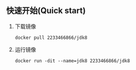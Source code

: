 ## 快速开始(Quick start)
1. 下载镜像
   ```
   docker pull 2233466866/jdk8
   ```
1. 运行镜像
   ```
   docker run -dit --name=jdk8 2233466866/jdk8
   ```

